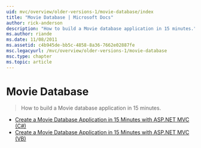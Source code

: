 ```yaml
---
uid: mvc/overview/older-versions-1/movie-database/index
title: "Movie Database | Microsoft Docs"
author: rick-anderson
description: "How to build a Movie database application in 15 minutes."
ms.author: riande
ms.date: 11/08/2011
ms.assetid: c4b945de-bb5c-4858-8a36-7662e02887fe
msc.legacyurl: /mvc/overview/older-versions-1/movie-database
msc.type: chapter
ms.topic: article
---
```

# Movie Database

> How to build a Movie database application in 15 minutes.

- [Create a Movie Database Application in 15 Minutes with ASP.NET MVC (C#)](create-a-movie-database-application-in-15-minutes-with-asp-net-mvc-cs.md)
- [Create a Movie Database Application in 15 Minutes with ASP.NET MVC (VB)](create-a-movie-database-application-in-15-minutes-with-asp-net-mvc-vb.md)
